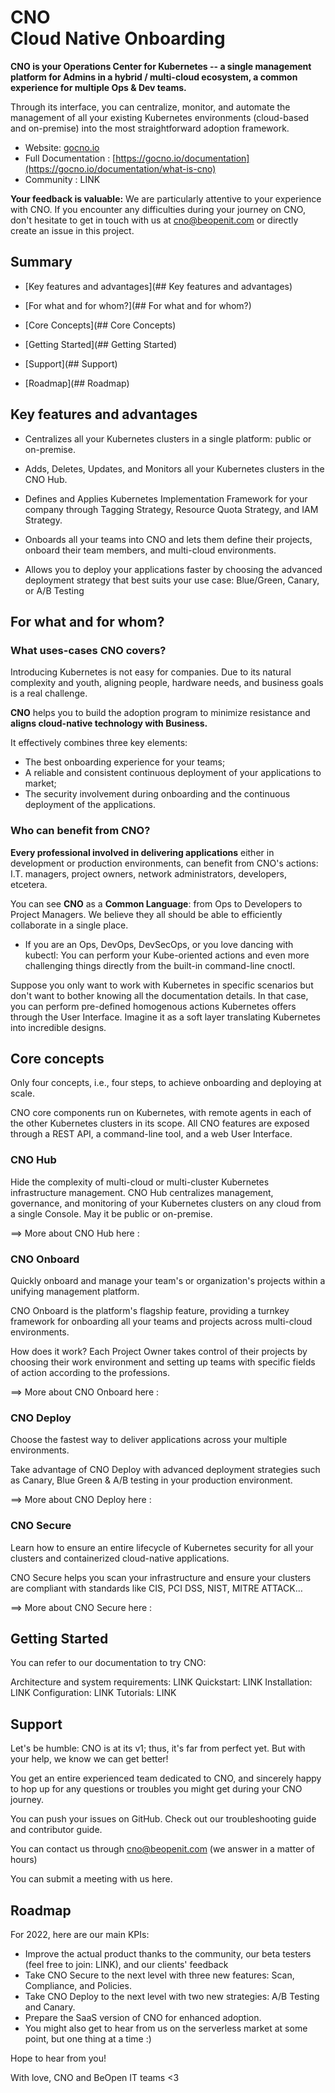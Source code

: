  # CNO<br/>Cloud Native Onboarding

**CNO is your Operations Center for Kubernetes -- a single management platform for Admins in a hybrid / multi-cloud ecosystem, a common experience for multiple Ops & Dev teams.**

Through its interface, you can centralize, monitor, and automate the management of all your existing Kubernetes environments (cloud-based and on-premise) into the most straightforward adoption framework.

-   Website: [gocno.io](http://www.gocno.io)
-   Full Documentation : [https://gocno.io/documentation](https://gocno.io/documentation/what-is-cno)
-   Community : LINK

**Your feedback is valuable:** We are particularly attentive to your experience with CNO. 
If you encounter any difficulties during your journey on CNO, don't hesitate to get in touch with us at [cno@beopenit.com](mailto:cno@beopenit.com) or directly create an issue in this project.

## Summary
* [Key features and advantages](## Key features and advantages)

* [For what and for whom?](## For what and for whom?)

* [Core Concepts](## Core Concepts)

* [Getting Started](## Getting Started)

* [Support](## Support)

* [Roadmap](## Roadmap)


## Key features and advantages

-   Centralizes all your Kubernetes clusters in a single platform: public or on-premise.

-   Adds, Deletes, Updates, and Monitors all your Kubernetes clusters in the CNO Hub.

-   Defines and Applies Kubernetes Implementation Framework for your company through Tagging Strategy, Resource Quota Strategy, and IAM Strategy.

- Onboards all your teams into CNO and lets them define their projects, onboard their team members, and multi-cloud environments.

-  Allows you to deploy your applications faster by choosing the advanced deployment strategy that best suits your use case: Blue/Green, Canary, or A/B Testing

## For what and for whom?
### What uses-cases CNO covers?

Introducing Kubernetes is not easy for companies. Due to its natural complexity and youth, aligning people, hardware needs, and business goals is a real challenge.

**CNO** helps you to build the adoption program to minimize resistance and **aligns cloud-native technology with Business.**

It effectively combines three key elements: 
- The best onboarding experience for your teams; 
- A reliable and consistent continuous deployment of your applications to market;
- The security involvement during onboarding and the continuous deployment of the applications.

### Who can benefit from CNO?

**Every professional involved in delivering applications**  either in development or production environments, can benefit from CNO's actions: I.T. managers, project owners, network administrators, developers, etcetera.

You can see  **CNO**  as a  **Common Language**: from Ops to Developers to Project Managers. We believe they all should be able to efficiently collaborate in a single place.

-   If you are an Ops, DevOps, DevSecOps, or you love dancing with kubectl: You can perform your Kube-oriented actions and even more challenging things directly from the built-in command-line cnoctl.
    
Suppose you only want to work with Kubernetes in specific scenarios but don't want to bother knowing all the documentation details. In that case, you can perform pre-defined homogenous actions Kubernetes offers through the User Interface. Imagine it as a soft layer translating Kubernetes into incredible designs.
 
## Core concepts

Only four concepts, i.e., four steps, to achieve onboarding and deploying at scale.

CNO core components run on Kubernetes, with remote agents in each of the other Kubernetes clusters in its scope. All CNO features are exposed through a REST API, a command-line tool, and a web User Interface.

### CNO Hub

Hide the complexity of multi-cloud or multi-cluster Kubernetes infrastructure management.
CNO Hub centralizes management, governance, and monitoring of your Kubernetes clusters on any cloud from a single Console. 
May it be public or on-premise.

 ==> More about CNO Hub here : 

### CNO Onboard

Quickly onboard and manage your team's or organization's projects within a unifying management platform.

CNO Onboard is the platform's flagship feature, providing a turnkey framework for onboarding all your teams and projects across multi-cloud environments. 

How does it work? Each Project Owner takes control of their projects by choosing their work environment and setting up teams with specific fields of action according to the professions.

 ==> More about CNO Onboard here : 

### CNO Deploy

Choose the fastest way to deliver applications across your multiple environments.

Take advantage of CNO Deploy with advanced deployment strategies such as Canary, Blue Green & A/B testing in your production environment.

 ==> More about CNO Deploy here : 

### CNO Secure

Learn how to ensure an entire lifecycle of Kubernetes security for all your clusters and containerized cloud-native applications.

CNO Secure helps you scan your infrastructure and ensure your clusters are compliant with standards like CIS, PCI DSS, NIST, MITRE ATTACK…

 ==> More about CNO Secure here : 

## Getting Started

You can refer to our documentation to try CNO:

Architecture and system requirements: LINK
Quickstart: LINK
Installation: LINK
Configuration: LINK
Tutorials: LINK

## Support

Let's be humble: CNO is at its v1; thus, it's far from perfect yet. But with your help, we know we can get better! 

You get an entire experienced team dedicated to CNO, and sincerely happy to hop up for any questions or troubles you might get during your CNO journey.

You can push your issues on GitHub. 
Check out our troubleshooting guide and contributor guide.

You can contact us through cno@beopenit.com (we answer in a matter of hours)

You can submit a meeting with us here.

## Roadmap

For 2022, here are our main KPIs:
- Improve the actual product thanks to the community, our beta testers (feel free to join: LINK), and our clients' feedback
- Take CNO Secure to the next level with three new features: Scan, Compliance, and Policies.
- Take CNO Deploy to the next level with two new strategies: A/B Testing and Canary.
- Prepare the SaaS version of CNO for enhanced adoption.
- You might also get to hear from us on the serverless market at some point, but one thing at a time :) 

Hope to hear from you! 

With love,
CNO and BeOpen IT teams <3 
